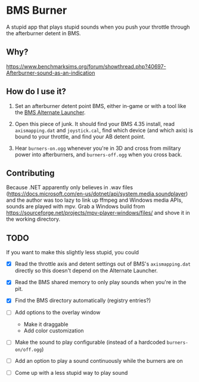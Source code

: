 # BMS Burner

A stupid app that plays stupid sounds when you push your throttle through
the afterburner detent in BMS.

## Why?

https://www.benchmarksims.org/forum/showthread.php?40697-Afterburner-sound-as-an-indication

## How do I use it?

1. Set an afterburner detent point BMS, either in-game or with a tool like the
   [BMS Alternate Launcher](https://github.com/chihirobelmo/FalconBMS-Alternative-Launcher).

2. Open this piece of junk. It should find your BMS 4.35 install,
   read `axismapping.dat` and `joystick.cal`, find which device
   (and which axis) is bound to your throttle, and find your AB detent point.

3. Hear `burners-on.ogg` whenever you're in 3D and cross from military power
   into afterburners, and `burners-off.ogg` when you cross back.

## Contributing

Because .NET apparently only believes in .wav files
(https://docs.microsoft.com/en-us/dotnet/api/system.media.soundplayer)
and the author was too lazy to link up ffmpeg and Windows media APIs,
sounds are played with mpv. Grab a Windows build from
https://sourceforge.net/projects/mpv-player-windows/files/
and shove it in the working directory.

## TODO

If you want to make this slightly less stupid, you could

- [x] Read the throttle axis and detent settings out of BMS's `axismapping.dat`
      directly so this doesn't depend on the Alternate Launcher.

- [x] Read the BMS shared memory to only play sounds when you're in the pit.

- [x] Find the BMS directory automatically (registry entries?)

- [ ] Add options to the overlay window
  - Make it draggable
  - Add color customization

- [ ] Make the sound to play configurable (instead of a hardcoded `burners-on/off.ogg`)

- [ ] Add an option to play a sound continuously while the burners are on

- [ ] Come up with a less stupid way to play sound
